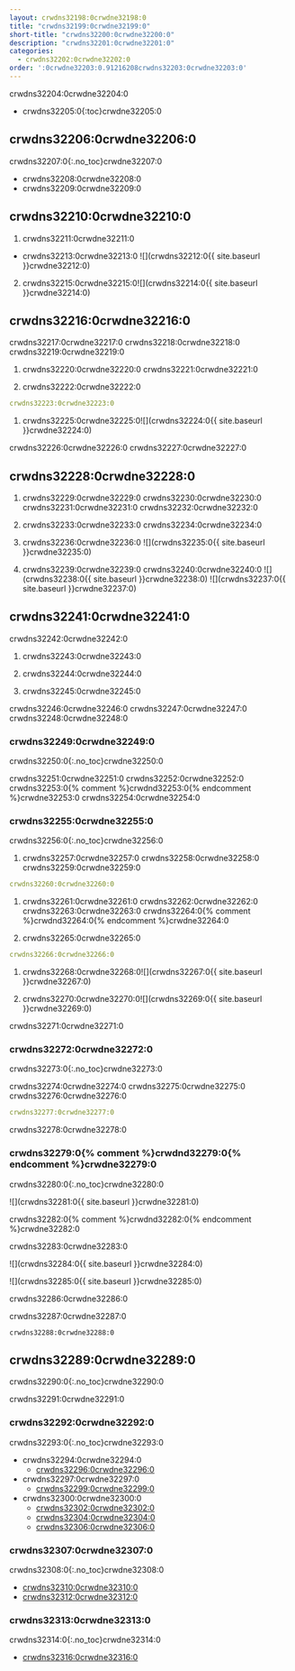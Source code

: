 ```yaml
---
layout: crwdns32198:0crwdne32198:0
title: "crwdns32199:0crwdne32199:0"
short-title: "crwdns32200:0crwdne32200:0"
description: "crwdns32201:0crwdne32201:0"
categories:
  - crwdns32202:0crwdne32202:0
order: ':0crwdne32203:0.91216208crwdns32203:0crwdne32203:0'
---
```

crwdns32204:0crwdne32204:0

* crwdns32205:0{:toc}crwdne32205:0

## crwdns32206:0crwdne32206:0

crwdns32207:0{:.no_toc}crwdne32207:0

* crwdns32208:0crwdne32208:0
* crwdns32209:0crwdne32209:0

## crwdns32210:0crwdne32210:0

1. crwdns32211:0crwdne32211:0
  
  * crwdns32213:0crwdne32213:0 ![](crwdns32212:0{{ site.baseurl }}crwdne32212:0)

2. crwdns32215:0crwdne32215:0![](crwdns32214:0{{ site.baseurl }}crwdne32214:0)

## crwdns32216:0crwdne32216:0

crwdns32217:0crwdne32217:0 crwdns32218:0crwdne32218:0 crwdns32219:0crwdne32219:0

1. crwdns32220:0crwdne32220:0 crwdns32221:0crwdne32221:0

2. crwdns32222:0crwdne32222:0

```yml
crwdns32223:0crwdne32223:0
```

1. crwdns32225:0crwdne32225:0![](crwdns32224:0{{ site.baseurl }}crwdne32224:0)

crwdns32226:0crwdne32226:0 crwdns32227:0crwdne32227:0

## crwdns32228:0crwdne32228:0

1. crwdns32229:0crwdne32229:0 crwdns32230:0crwdne32230:0 crwdns32231:0crwdne32231:0 crwdns32232:0crwdne32232:0

2. crwdns32233:0crwdne32233:0 crwdns32234:0crwdne32234:0

3. crwdns32236:0crwdne32236:0 ![](crwdns32235:0{{ site.baseurl }}crwdne32235:0)

4. crwdns32239:0crwdne32239:0 crwdns32240:0crwdne32240:0 ![](crwdns32238:0{{ site.baseurl }}crwdne32238:0) ![](crwdns32237:0{{ site.baseurl }}crwdne32237:0)

## crwdns32241:0crwdne32241:0

crwdns32242:0crwdne32242:0

1. crwdns32243:0crwdne32243:0

2. crwdns32244:0crwdne32244:0

3. crwdns32245:0crwdne32245:0

crwdns32246:0crwdne32246:0 crwdns32247:0crwdne32247:0 crwdns32248:0crwdne32248:0

### crwdns32249:0crwdne32249:0

crwdns32250:0{:.no_toc}crwdne32250:0

crwdns32251:0crwdne32251:0 crwdns32252:0crwdne32252:0 crwdns32253:0{% comment %}crwdnd32253:0{% endcomment %}crwdne32253:0 crwdns32254:0crwdne32254:0

### crwdns32255:0crwdne32255:0

crwdns32256:0{:.no_toc}crwdne32256:0

1. crwdns32257:0crwdne32257:0 crwdns32258:0crwdne32258:0 crwdns32259:0crwdne32259:0

```yml
crwdns32260:0crwdne32260:0      
```

1. crwdns32261:0crwdne32261:0 crwdns32262:0crwdne32262:0 crwdns32263:0crwdne32263:0 crwdns32264:0{% comment %}crwdnd32264:0{% endcomment %}crwdne32264:0

2. crwdns32265:0crwdne32265:0

```yml
crwdns32266:0crwdne32266:0
```

1. crwdns32268:0crwdne32268:0![](crwdns32267:0{{ site.baseurl }}crwdne32267:0)

2. crwdns32270:0crwdne32270:0![](crwdns32269:0{{ site.baseurl }}crwdne32269:0)

crwdns32271:0crwdne32271:0

### crwdns32272:0crwdne32272:0

crwdns32273:0{:.no_toc}crwdne32273:0

crwdns32274:0crwdne32274:0 crwdns32275:0crwdne32275:0 crwdns32276:0crwdne32276:0

```yml
crwdns32277:0crwdne32277:0
```

crwdns32278:0crwdne32278:0

### crwdns32279:0{% comment %}crwdnd32279:0{% endcomment %}crwdne32279:0

crwdns32280:0{:.no_toc}crwdne32280:0

![](crwdns32281:0{{ site.baseurl }}crwdne32281:0)

crwdns32282:0{% comment %}crwdnd32282:0{% endcomment %}crwdne32282:0

crwdns32283:0crwdne32283:0

![](crwdns32284:0{{ site.baseurl }}crwdne32284:0)

![](crwdns32285:0{{ site.baseurl }}crwdne32285:0)

crwdns32286:0crwdne32286:0

crwdns32287:0crwdne32287:0

    crwdns32288:0crwdne32288:0
    

## crwdns32289:0crwdne32289:0

crwdns32290:0{:.no_toc}crwdne32290:0

crwdns32291:0crwdne32291:0

### crwdns32292:0crwdne32292:0

crwdns32293:0{:.no_toc}crwdne32293:0

* crwdns32294:0crwdne32294:0 
  * [crwdns32296:0crwdne32296:0](crwdns32295:0crwdne32295:0)
* crwdns32297:0crwdne32297:0  
  * [crwdns32299:0crwdne32299:0](crwdns32298:0crwdne32298:0)
* crwdns32300:0crwdne32300:0 
  * [crwdns32302:0crwdne32302:0](crwdns32301:0crwdne32301:0)
  * [crwdns32304:0crwdne32304:0](crwdns32303:0crwdne32303:0)
  * [crwdns32306:0crwdne32306:0](crwdns32305:0crwdne32305:0)

### crwdns32307:0crwdne32307:0

crwdns32308:0{:.no_toc}crwdne32308:0

* [crwdns32310:0crwdne32310:0](crwdns32309:0crwdne32309:0)
* [crwdns32312:0crwdne32312:0](crwdns32311:0crwdne32311:0)

### crwdns32313:0crwdne32313:0

crwdns32314:0{:.no_toc}crwdne32314:0

* [crwdns32316:0crwdne32316:0](crwdns32315:0crwdne32315:0)